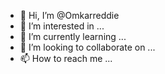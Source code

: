 - 👋 Hi, I’m @Omkarreddie
- 👀 I’m interested in ...
- 🌱 I’m currently learning ...
- 💞️ I’m looking to collaborate on ...
- 📫 How to reach me ...

<!---
Omkarreddie/Omkarreddie is a ✨ special ✨ repository because its `README.md` (this file) appears on your GitHub profile.
You can click the Preview link to take a look at your changes.
--->
